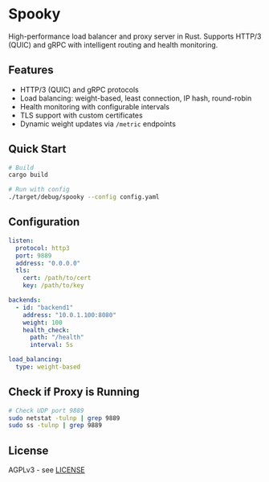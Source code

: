 # Spooky

High-performance load balancer and proxy server in Rust. Supports HTTP/3 (QUIC) and gRPC with intelligent routing and health monitoring.

## Features

- HTTP/3 (QUIC) and gRPC protocols
- Load balancing: weight-based, least connection, IP hash, round-robin
- Health monitoring with configurable intervals
- TLS support with custom certificates
- Dynamic weight updates via `/metric` endpoints

## Quick Start

```bash
# Build
cargo build

# Run with config
./target/debug/spooky --config config.yaml
```

## Configuration

```yaml
listen:
  protocol: http3
  port: 9889
  address: "0.0.0.0"
  tls:
    cert: /path/to/cert
    key: /path/to/key

backends:
  - id: "backend1"
    address: "10.0.1.100:8080"
    weight: 100
    health_check:
      path: "/health"
      interval: 5s

load_balancing:
  type: weight-based
```

## Check if Proxy is Running

```bash
# Check UDP port 9889
sudo netstat -tulnp | grep 9889
sudo ss -tulnp | grep 9889
```

## License

AGPLv3 - see [LICENSE](LICENSE.md)
